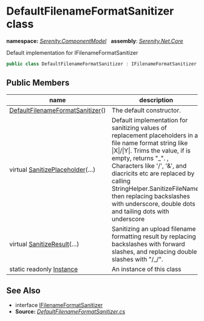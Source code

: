 # DefaultFilenameFormatSanitizer class
**namespace:** *[Serenity.ComponentModel](../README.md#serenity.componentmodel-namespace)*   **assembly**: *[Serenity.Net.Core](../README.md)*

Default implementation for IFilenameFormatSanitizer

```csharp
public class DefaultFilenameFormatSanitizer : IFilenameFormatSanitizer
```

## Public Members

| name | description |
| --- | --- |
| [DefaultFilenameFormatSanitizer](DefaultFilenameFormatSanitizer/DefaultFilenameFormatSanitizer.md)() | The default constructor. |
| virtual [SanitizePlaceholder](DefaultFilenameFormatSanitizer/SanitizePlaceholder.md)(…) | Default implementation for sanitizing values of replacement placeholders in a file name format string like &#x7C;X&#x7C;/&#x7C;Y&#x7C;. Trims the value, if is empty, returns "_". , Characters like '/', '&amp;', and diacricits etc are replaced by calling StringHelper.SanitizeFileName, then replacing backslashes with underscore, double dots and tailing dots with underscore |
| virtual [SanitizeResult](DefaultFilenameFormatSanitizer/SanitizeResult.md)(…) | Sanitizing an upload filename formatting result by replacing backslashes with forward slashes, and replacing double slashes with "/_/". |
| static readonly [Instance](DefaultFilenameFormatSanitizer/Instance.md) | An instance of this class |

## See Also

* interface [IFilenameFormatSanitizer](IFilenameFormatSanitizer.md)
* **Source:** *[DefaultFilenameFormatSanitizer.cs](https://github.com/serenity-is/Serenity/blob/master/src/Serenity.Net.Core/ComponentModel/Upload/DefaultFilenameFormatSanitizer.cs)*